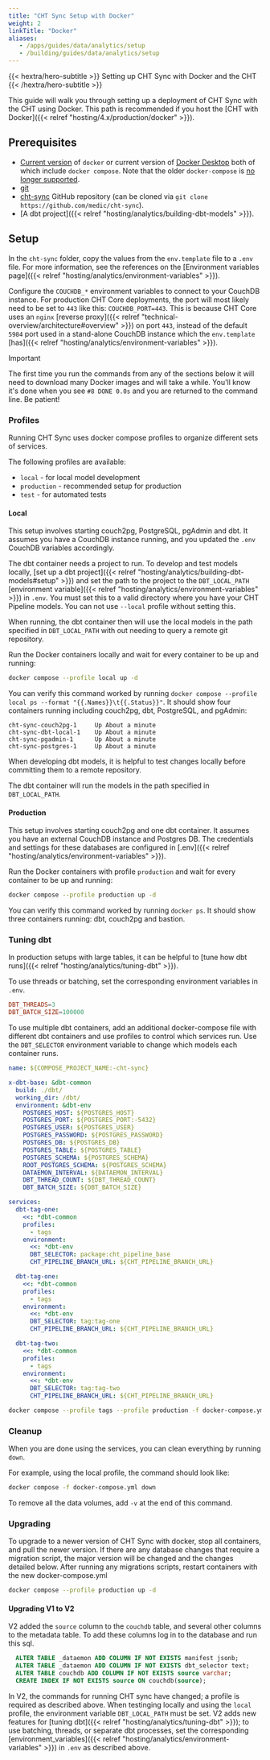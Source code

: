 ```yaml
---
title: "CHT Sync Setup with Docker"
weight: 2
linkTitle: "Docker"
aliases:
   - /apps/guides/data/analytics/setup
   - /building/guides/data/analytics/setup
---
```


{{< hextra/hero-subtitle >}}
  Setting up CHT Sync with Docker and the CHT
{{< /hextra/hero-subtitle >}}

This guide will walk you through setting up a deployment of CHT Sync with the CHT using Docker. This path is recommended if you host the [CHT with Docker]({{< relref "hosting/4.x/production/docker" >}}).

## Prerequisites

- [Current version](https://docs.docker.com/engine/install/) of `docker` or current version of [Docker Desktop](https://www.docker.com/products/docker-desktop/) both of which include `docker compose`. Note that the older `docker-compose` is [no longer supported](https://www.docker.com/blog/announcing-compose-v2-general-availability/).
- [git](https://git-scm.com/book/en/v2/Getting-Started-Installing-Git)
- [cht-sync](https://github.com/medic/cht-sync) GitHub repository (can be cloned via `git clone https://github.com/medic/cht-sync`).
- [A dbt project]({{< relref "hosting/analytics/building-dbt-models" >}}).

## Setup

In the `cht-sync` folder, copy the values from the `env.template` file to a `.env` file. For more information, see the references on the [Environment variables page]({{< relref "hosting/analytics/environment-variables" >}}).

Configure the `COUCHDB_*` environment variables to connect to your CouchDB instance. For production CHT Core deployments, the port will most likely need to be set to `443` like this: `COUCHDB_PORT=443`. This is because CHT Core uses an `nginx` [reverse proxy]({{< relref "technical-overview/architecture#overview" >}}) on port `443`, instead of the default `5984` port used in a stand-alone CouchDB instance which the `env.template` [has]({{< relref "hosting/analytics/environment-variables" >}}).

> [!IMPORTANT]
> The first time you run the commands from any of the sections below it will need to download many Docker images and will take a while. You'll know it's done when you see `#8 DONE 0.0s` and you are returned to the command line. Be patient!

### Profiles

Running CHT Sync uses docker compose profiles to organize different sets of services. 

The following profiles are available:
- `local` - for local model development
- `production` - recommended setup for production
- `test` - for automated tests

#### Local

This setup involves starting couch2pg, PostgreSQL, pgAdmin and dbt. It assumes you have a CouchDB instance running, and you updated the `.env` CouchDB variables accordingly. 

The dbt container needs a project to run. To develop and test models locally, [set up a dbt project]({{< relref "hosting/analytics/building-dbt-models#setup" >}}) and set the path to the project to the `DBT_LOCAL_PATH` [environment variable]({{< relref "hosting/analytics/environment-variables" >}}) in `.env`. You must set this to a valid directory where you have your CHT Pipeline models. You can not use `--local` profile without setting this.

When running, the dbt container then will use the local models in the path specified in `DBT_LOCAL_PATH` with out needing to query a remote git repository.

Run the Docker containers locally and wait for every container to be up and running:
```sh
docker compose --profile local up -d
```

You can verify this command worked by running `docker compose --profile local ps --format "{{.Names}}\t{{.Status}}"`. It should show four containers running including couch2pg, dbt, PostgreSQL, and pgAdmin:

```shell
cht-sync-couch2pg-1     Up About a minute
cht-sync-dbt-local-1    Up About a minute
cht-sync-pgadmin-1      Up About a minute
cht-sync-postgres-1     Up About a minute
```

When developing dbt models, it is helpful to test changes locally before committing them to a remote repository.


The dbt container will run the models in the path specified in `DBT_LOCAL_PATH`.

#### Production

This setup involves starting couch2pg and one dbt container. It assumes you have an external CouchDB instance and Postgres DB. The credentials and settings for these databases are configured in [.env]({{< relref "hosting/analytics/environment-variables" >}}).

Run the Docker containers with profile `production` and wait for every container to be up and running:
```sh
docker compose --profile production up -d
```

You can verify this command worked by running `docker ps`. It should show three containers running: dbt, couch2pg and bastion.

### Tuning dbt

In production setups with large tables, it can be helpful to [tune how dbt runs]({{< relref "hosting/analytics/tuning-dbt" >}}).

To use threads or batching, set the corresponding environment variables in `.env`.
```conf
DBT_THREADS=3
DBT_BATCH_SIZE=100000
```

To use multiple dbt containers, add an additional docker-compose file with different dbt containers and use profiles to control which services run.
Use the `DBT_SELECTOR` environment variable to change which models each container runs.

```yaml
name: ${COMPOSE_PROJECT_NAME:-cht-sync}

x-dbt-base: &dbt-common
  build: ./dbt/
  working_dir: /dbt/
  environment: &dbt-env
    POSTGRES_HOST: ${POSTGRES_HOST}
    POSTGRES_PORT: ${POSTGRES_PORT:-5432}
    POSTGRES_USER: ${POSTGRES_USER}
    POSTGRES_PASSWORD: ${POSTGRES_PASSWORD}
    POSTGRES_DB: ${POSTGRES_DB}
    POSTGRES_TABLE: ${POSTGRES_TABLE}
    POSTGRES_SCHEMA: ${POSTGRES_SCHEMA}
    ROOT_POSTGRES_SCHEMA: ${POSTGRES_SCHEMA}
    DATAEMON_INTERVAL: ${DATAEMON_INTERVAL}
    DBT_THREAD_COUNT: ${DBT_THREAD_COUNT}
    DBT_BATCH_SIZE: ${DBT_BATCH_SIZE}

services:
  dbt-tag-one:
    <<: *dbt-common
    profiles:
      - tags
    environment:
      <<: *dbt-env
      DBT_SELECTOR: package:cht_pipeline_base
      CHT_PIPELINE_BRANCH_URL: ${CHT_PIPELINE_BRANCH_URL}

  dbt-tag-one:
    <<: *dbt-common
    profiles:
      - tags
    environment:
      <<: *dbt-env
      DBT_SELECTOR: tag:tag-one
      CHT_PIPELINE_BRANCH_URL: ${CHT_PIPELINE_BRANCH_URL}

  dbt-tag-two:
    <<: *dbt-common
    profiles:
      - tags
    environment:
      <<: *dbt-env
      DBT_SELECTOR: tag:tag-two
      CHT_PIPELINE_BRANCH_URL: ${CHT_PIPELINE_BRANCH_URL}
```

```sh
docker compose --profile tags --profile production -f docker-compose.yml -f docker-compose.dbt-tags.yml up -d
```

### Cleanup

When you are done using the services, you can clean everything by running `down`.

For example, using the local profile, the command should look like:

```sh
docker compose -f docker-compose.yml down
```

To remove all the data volumes, add `-v` at the end of this command.

### Upgrading

To upgrade to a newer version of CHT Sync with docker, stop all containers, and pull the newer version.
If there are any database changes that require a migration script, the major version will be changed and the changes detailed below.
After running any migrations scripts, restart containers with the new docker-compose.yml

```sh
docker compose --profile production up -d
```

#### Upgrading V1 to V2

V2 added the `source` column to the `couchdb` table, and several other columns to the metadata table.
To add these columns log in to the database and run this sql. 

```sql
  ALTER TABLE _dataemon ADD COLUMN IF NOT EXISTS manifest jsonb;
  ALTER TABLE _dataemon ADD COLUMN IF NOT EXISTS dbt_selector text;
  ALTER TABLE couchdb ADD COLUMN IF NOT EXISTS source varchar;
  CREATE INDEX IF NOT EXISTS source ON couchdb(source);
```

In V2, the commands for running CHT sync have changed; a profile is required as described above.
When testinging locally and using the `local` profile, the environment variable `DBT_LOCAL_PATH` must be set.
V2 adds new features for [tuning dbt]({{< relref "hosting/analytics/tuning-dbt" >}}); to use batching, threads, or separate dbt processes, set the corresponding [environment_variables]({{< relref "hosting/analytics/environment-variables" >}}) in `.env` as described above.
